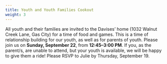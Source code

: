 ```yaml
---
title: Youth and Youth Families Cookout
weight: 3
---
```


All youth and their families are invited to the Davises’ home (1032 Walnut Creek Lane, Gas City) for a time of food and games. This is a time of relationship building for our youth, as well as for parents of youth. Please join us on **Sunday, September 22**, from **12:45–3:00 PM**. If you, as the parent/s, are unable to attend, but your youth is available, we will be happy to give them a ride! Please RSVP to Julie by Thursday, September 19.